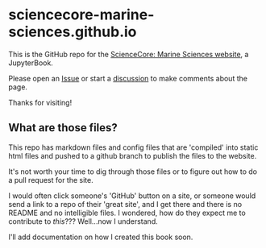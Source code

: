 # sciencecore-marine-sciences.github.io

This is the GitHub repo for the [ScienceCore: Marine Sciences website](https://sciencecore-marine-sciences.github.io), a JupyterBook.

Please open an [Issue](https://github.com/sciencecore-marine-sciences/sciencecore-marine-sciences.io/issues) or 
start a [discussion](https://github.com/orgs/sciencecore-marine-sciences/discussions) to make comments about the page.

Thanks for visiting!

## What are those files?

This repo has markdown files and config files that are 'compiled' into static html files and pushed to a github branch to publish the 
files to the website.

It's not worth your time to dig through those files or to figure out how to do a pull request for the site. 

I would often click someone's 'GitHub' button on a site, or someone would send a link to a repo of their 'great site', and I get there 
and there is no README and no intelligible files.  I wondered, how do they expect me to contribute to *this*???  Well...now I understand.

I'll add documentation on how I created this book soon.
